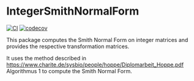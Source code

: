 # IntegerSmithNormalForm

[![CI](https://github.com/dmerkert/IntegerSmithNormalForm.jl/workflows/CI/badge.svg)](https://github.com/dmerkert/IntegerSmithNormalForm.jl/actions?query=workflow%3ACI+branch%3Amaster)
[![codecov](https://codecov.io/gh/dmerkert/IntegerSmithNormalForm.jl/branch/master/graph/badge.svg)](https://codecov.io/gh/dmerkert/IntegerSmithNormalForm.jl)


This package computes the Smith Normal Form on integer matrices and provides the respective transformation matrices.

It uses the method described in
https://www.charite.de/sysbio/people/hoppe/Diplomarbeit_Hoppe.pdf
Algorithmus 1
to compute the Smith Normal Form.
